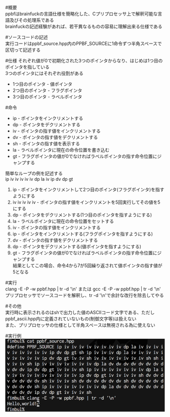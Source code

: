 #概要  
ppbfはbrainfuckの言語仕様を簡略化した、Cプリプロセッサ上で解釈可能な言語及びその処理系である  
brainfuckの記述経験があれば、若干異なるものの容易に理解出来る仕様である

#ソースコードの記述  
実行コードはppbf_source.hpp内のPPBF_SOURCEに1命令ずつ半角スペースで区切って記述する

#仕様
それぞれ値が0で初期化された3つのポインタからなり、はじめは1つ目のポインタを指している  
3つのポインタにはそれぞれ役割がある  
- 1つ目のポインタ - 値ポインタ  
- 2つ目のポインタ - フラグポインタ  
- 3つ目のポインタ - ラベルポインタ  

#命令  
- ip - ポインタをインクリメントする  
- dp - ポインタをデクリメントする  
- iv - ポインタの指す値をインクリメントする  
- dv - ポインタの指す値をデクリメントする  
- sh - ポインタの指す値を表示する  
- la - ラベルポインタに現在の命令位置を書き込む  
- gt - フラグポインタの値が0でなければラベルポインタの指す命令位置にジャンプする  

簡単なループの例を記述する  
ip iv iv iv iv iv dp la iv ip dv dp gt  
1. ip - ポインタをインクリメントして2つ目のポインタ(フラグポインタ)を指すようにする  
2. iv iv iv iv iv - ポインタの指す値をインクリメントを5回実行してその値を5にする   
2. dp - ポインタをデクリメントする(1つ目のポインタを指すようにする)  
3. la - ラベルポインタに現在の命令位置をセットする  
4. iv - ポインタの指す値をインクリメントする  
5. ip - ポインタをインクリメントする(フラグポインタを指すようにする)  
6. dv - ポインタの指す値をデクリメントする  
7. dp - ポインタをデクリメントする(値ポインタを指すようにする)  
8. gt - フラグポインタの値が0でなければラベルポインタの指す命令位置にジャンプする  
結果としてこの場合、命令4から7が5回繰り返されて値ポインタの指す値が5となる

#実行  
clang -E -P -w ppbf.hpp | tr -d '\n' または gcc -E -P -w ppbf.hpp | tr -d '\n'   
プリプロセッサでソースコードを解釈し、tr -d '\n'で余計な改行を除去してやる

#その他  
実行時に表示されるのはshで出力した値のASCIIコード文字である、ただしppbf_ascii.hpp内に定義されていないもの(制御文字等)は扱えない  
また、プリプロセッサの仕様として半角スペースは無視される為に使えない  

#実行例  
![screen shot](screenshot.png)  
